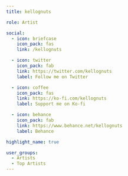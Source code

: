 ```yaml
---
title: kellognuts

role: Artist

social:
  - icon: briefcase
    icon_pack: fas
    link: /kellognuts

  - icon: twitter
    icon_pack: fab
    link: https://twitter.com/kellognuts
    label: Follow me on Twitter

  - icon: coffee
    icon_pack: fas
    link: https://ko-fi.com/kellognuts
    label: Support me on Ko-fi

  - icon: behance
    icon_pack: fab
    link: https://www.behance.net/kellognuts
    label: Behance

highlight_name: true

user_groups:
  - Artists
  - Top Artists
---
```

